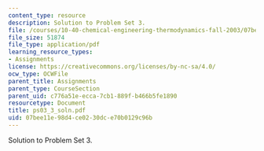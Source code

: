 ```yaml
---
content_type: resource
description: Solution to Problem Set 3.
file: /courses/10-40-chemical-engineering-thermodynamics-fall-2003/07bee11e98d4ce0230dce70b0129c96b_ps03_3_soln.pdf
file_size: 51874
file_type: application/pdf
learning_resource_types:
- Assignments
license: https://creativecommons.org/licenses/by-nc-sa/4.0/
ocw_type: OCWFile
parent_title: Assignments
parent_type: CourseSection
parent_uid: c776a51e-ecca-7cb1-889f-b466b5fe1890
resourcetype: Document
title: ps03_3_soln.pdf
uid: 07bee11e-98d4-ce02-30dc-e70b0129c96b
---
```

Solution to Problem Set 3.